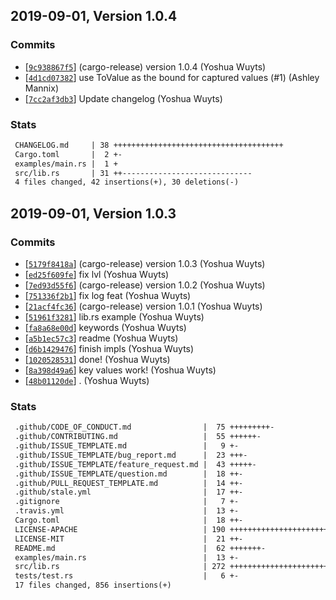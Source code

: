 ## 2019-09-01, Version 1.0.4
### Commits
- [[`9c938867f5`](https://github.com/yoshuawuyts/kv-log-macro/commit/9c938867f56dd7ec4642301e726493967f5057a3)] (cargo-release) version 1.0.4 (Yoshua Wuyts)
- [[`4d1cd07382`](https://github.com/yoshuawuyts/kv-log-macro/commit/4d1cd0738248dfe73aab97f04c8c741593e32ad6)] use ToValue as the bound for captured values (#1) (Ashley Mannix)
- [[`7cc2af3db3`](https://github.com/yoshuawuyts/kv-log-macro/commit/7cc2af3db316f1849cd06a810ab5b5285f864e88)] Update changelog (Yoshua Wuyts)

### Stats
```diff
 CHANGELOG.md     | 38 ++++++++++++++++++++++++++++++++++++++
 Cargo.toml       |  2 +-
 examples/main.rs |  1 +
 src/lib.rs       | 31 ++-----------------------------
 4 files changed, 42 insertions(+), 30 deletions(-)
```


## 2019-09-01, Version 1.0.3
### Commits
- [[`5179f8418a`](https://github.com/yoshuawuyts/kv-log-macro/commit/5179f8418aee109e2131034d2d8675944ec8ca38)] (cargo-release) version 1.0.3 (Yoshua Wuyts)
- [[`ed25f609fe`](https://github.com/yoshuawuyts/kv-log-macro/commit/ed25f609fe17b3814c5dfd6801ca4b2ddd356dac)] fix lvl (Yoshua Wuyts)
- [[`7ed93d55f6`](https://github.com/yoshuawuyts/kv-log-macro/commit/7ed93d55f62aee83a08d62f7a72da32de94c019c)] (cargo-release) version 1.0.2 (Yoshua Wuyts)
- [[`751336f2b1`](https://github.com/yoshuawuyts/kv-log-macro/commit/751336f2b17e5989c4378fd38a25d3c937930741)] fix log feat (Yoshua Wuyts)
- [[`21acf4fc36`](https://github.com/yoshuawuyts/kv-log-macro/commit/21acf4fc363ac44223ebeed95fcbdbd6fb1f53f7)] (cargo-release) version 1.0.1 (Yoshua Wuyts)
- [[`51961f3281`](https://github.com/yoshuawuyts/kv-log-macro/commit/51961f3281314d1a570003f1dc1b0eecc83d5568)] lib.rs example (Yoshua Wuyts)
- [[`fa8a68e00d`](https://github.com/yoshuawuyts/kv-log-macro/commit/fa8a68e00d1cbaab9439e71517d4d8eedeac23ae)] keywords (Yoshua Wuyts)
- [[`a5b1ec57c3`](https://github.com/yoshuawuyts/kv-log-macro/commit/a5b1ec57c3939e17d1d37547aaaaf666ba04abff)] readme (Yoshua Wuyts)
- [[`d6b1429476`](https://github.com/yoshuawuyts/kv-log-macro/commit/d6b1429476b1af71eabdac530eaaaf9b5726d864)] finish impls (Yoshua Wuyts)
- [[`1020528531`](https://github.com/yoshuawuyts/kv-log-macro/commit/102052853137386912f3caedf7da4fb0ee2548ae)] done! (Yoshua Wuyts)
- [[`8a398d49a6`](https://github.com/yoshuawuyts/kv-log-macro/commit/8a398d49a6d111dbe9f3145ba9b52d4a158218e0)] key values work! (Yoshua Wuyts)
- [[`48b01120de`](https://github.com/yoshuawuyts/kv-log-macro/commit/48b01120de73c5dbc1847e77df286e1a6f3bd9f1)] . (Yoshua Wuyts)

### Stats
```diff
 .github/CODE_OF_CONDUCT.md                |  75 +++++++++-
 .github/CONTRIBUTING.md                   |  55 ++++++-
 .github/ISSUE_TEMPLATE.md                 |   9 +-
 .github/ISSUE_TEMPLATE/bug_report.md      |  23 +++-
 .github/ISSUE_TEMPLATE/feature_request.md |  43 +++++-
 .github/ISSUE_TEMPLATE/question.md        |  18 ++-
 .github/PULL_REQUEST_TEMPLATE.md          |  14 ++-
 .github/stale.yml                         |  17 ++-
 .gitignore                                |   7 +-
 .travis.yml                               |  13 +-
 Cargo.toml                                |  18 ++-
 LICENSE-APACHE                            | 190 ++++++++++++++++++++++-
 LICENSE-MIT                               |  21 ++-
 README.md                                 |  62 +++++++-
 examples/main.rs                          |  13 +-
 src/lib.rs                                | 272 +++++++++++++++++++++++++++++++-
 tests/test.rs                             |   6 +-
 17 files changed, 856 insertions(+)
```


